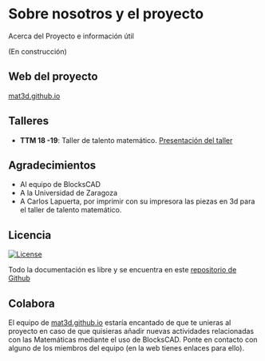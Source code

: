 # Sobre nosotros y el proyecto

Acerca del Proyecto e información útil

(En construcción)



## Web del proyecto

[mat3d.github.io](https://mat3d.github.io/)

## Talleres

* **TTM 18 -19**: Taller de talento matemático. [Presentación del taller](https://mat3d.github.io/acerca_de/ttm1819.slides.html#/)


## Agradecimientos

* Al equipo de BlocksCAD
* A la Universidad de Zaragoza
* A Carlos Lapuerta, por imprimir con su impresora las piezas en 3d para el taller de talento matemático.

## Licencia

[![License](http://img.shields.io/:license-gpl-blue.svg)](http://opensource.org/licenses/GPL-2.0)

Todo la documentación es libre y se encuentra en este [repositorio de Github](https://github.com/mat3d)

## Colabora

El equipo de [mat3d.github.io](https://mat3d.github.io/) estaría encantado de que te unieras al proyecto en caso de que quisieras añadir nuevas actividades relacionadas con las Matemáticas mediante el uso de BlocksCAD. Ponte en contacto con alguno de los miembros del equipo (en la web tienes enlaces para ello). 



